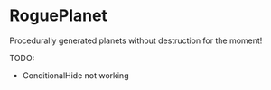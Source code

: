 # RoguePlanet
Procedurally generated planets without destruction for the moment!

TODO:
- ConditionalHide not working
